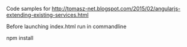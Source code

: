 Code samples for
http://tomasz-net.blogspot.com/2015/02/angularjs-extending-existing-services.html

Before launching index.html run in commandline

npm install
